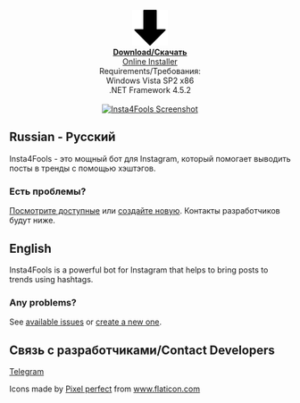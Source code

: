 <p align="center"><a href="https://raw.githubusercontent.com/insta4fools/insta4fools_repo/master/Latest.exe"><img src="https://raw.githubusercontent.com/insta4fools/insta4fools.github.io/master/down-arrow.png" alt="Download" width="64" height="64"/> <br><b>Download/Скачать</b><br>
Online Installer</a><br>
Requirements/Требования:<br>
Windows Vista SP2 x86<br>
.NET Framework 4.5.2<br><br>
<a href="https://user-images.githubusercontent.com/25367511/72204806-a3673980-3484-11ea-8f70-e5918ec68364.png"><img alt="Insta4Fools Screenshot" src="https://user-images.githubusercontent.com/25367511/72204806-a3673980-3484-11ea-8f70-e5918ec68364.png"/></a></p>

## Russian - Русский
Insta4Fools - это мощный бот для Instagram, который помогает выводить посты в тренды с помощью хэштэгов.

### Есть проблемы?
[Посмотрите доступные](https://github.com/insta4fools/insta4fools_repo/issues) или [создайте новую](https://github.com/insta4fools/insta4fools_repo/issues/new).
Контакты разработчиков будут ниже.

## English
Insta4Fools is a powerful bot for Instagram that helps to bring posts to trends using hashtags.

### Any problems?
See [available issues](https://github.com/insta4fools/insta4fools_repo/issues) or [create a new one](https://github.com/insta4fools/insta4fools_repo/issues/new).

## Связь с разработчиками/Contact Developers 
[Telegram](https://t.me/feel_the_dz3n)



<div>Icons made by <a href="https://www.flaticon.com/authors/pixel-perfect" title="Pixel perfect">Pixel perfect</a> from <a href="https://www.flaticon.com/" title="Flaticon">www.flaticon.com</a></div>
